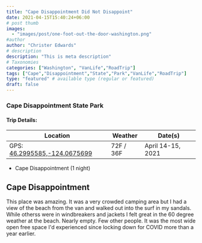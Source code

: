 ```yaml
---
title: "Cape Disappointment Did Not Disappoint"
date: 2021-04-15T15:40:24+06:00
# post thumb
images:
  - "images/post/one-foot-out-the-door-washington.png"
#author
author: "Christer Edwards"
# description
description: "This is meta description"
# Taxonomies
categories: ["Washington", "VanLife","RoadTrip"]
tags: ["Cape","Disappointment","State","Park","VanLife","RoadTrip"]
type: "featured" # available type (regular or featured)
draft: false
---
```


### Cape Disappointment State Park
#### Trip Details:

| Location                                                              | Weather   | Date(s)             |
|-----------------------------------------------------------------------|-----------|---------------------|
| GPS: [46.2995585,-124.0675699](https://goo.gl/maps/NEr6M6eGdW9LZ9a99) | 72F / 36F | April 14-15, 2021   |

 - Cape Disappointment (1 night)

## Cape Disappointment

This place was amazing. It was a very crowded camping area but I had a view of
the beach from the van and walked out into the surf in my sandals. While
otherss were in windbreakers and jackets I felt great in the 60 degree weather
at the beach. Nearly empty. Few other people. It was the most wide open free
space I'd experienced since locking down for COVID more than a year earlier.
